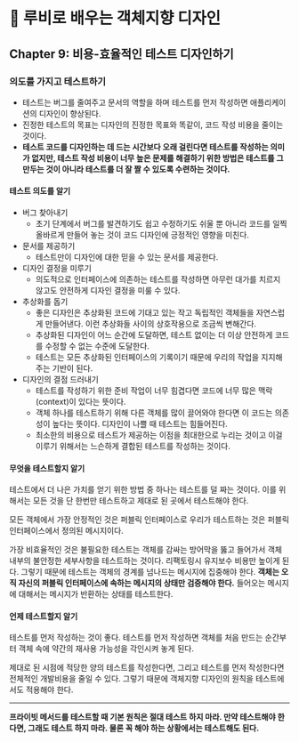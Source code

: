 # 🍭 루비로 배우는 객체지향 디자인

## Chapter 9: 비용-효율적인 테스트 디자인하기

### 의도를 가지고 테스트하기
- 테스트는 버그를 줄여주고 문서의 역할을 하며 테스트를 먼저 작성하면 애플리케이션의 디자인이 향상된다.   
- 진정한 테스트의 목표는 디자인의 진정한 목표와 똑같이, 코드 작성 비용을 줄이는 것이다.
- **테스트 코드를 디자인하는 데 드는 시간보다 오래 걸린다면 테스트를 작성하는 의미가 없지만, 테스트 작성 비용이 너무 높은 문제를 해결하기 위한 방법은 테스트를 그만두는 것이 아니라 테스트를 더 잘 짤 수 있도록 수련하는 것이다.**

#### 테스트 의도를 알기
- 버그 찾아내기
  - 초기 단계에서 버그를 발견하기도 쉽고 수정하기도 쉬울 뿐 아니라 코드를 일찍 올바르게 만들어 놓는 것이 코드 디자인에 긍정적인 영향을 미친다.
- 문서를 제공하기
  - 테스트만이 디자인에 대한 믿을 수 있는 문서를 제공한다.
- 디자인 결정을 미루기
  - 의도적으로 인터페이스에 의존하는 테스트를 작성하면 아무런 대가를 치르지 않고도 안전하게 디자인 결정을 미룰 수 있다.
- 추상화를 돕기
  - 좋은 디자인은 추상화된 코드에 기대고 있는 작고 독립적인 객체들을 자연스럽게 만들어낸다. 이런 추상화들 사이의 상호작용으로 조금씩 변해간다.
  - 추상화된 디자인이 어느 순간에 도달하면, 테스트 없이는 더 이상 안전하게 코드를 수정할 수 없는 수준에 도달한다.
  - 테스트는 모든 추상화된 인터페이스의 기록이기 때문에 우리의 작업을 지지해주는 기반이 된다.
- 디자인의 결점 드러내기
  - 테스트를 작성하기 위한 준비 작업이 너무 힘겹다면 코드에 너무 많은 맥락(context)이 있다는 뜻이다.
  - 객체 하나를 테스트하기 위해 다른 객체를 많이 끌어와야 한다면 이 코드는 의존성이 높다는 뜻이다. 디자인이 나쁠 때 테스트는 힘들어진다.
  - 최소한의 비용으로 테스트가 제공하는 이점을 최대한으로 누리는 것이고 이걸 이루기 위해서는 느슨하게 결합된 테스트를 작성하는 것이다.

#### 무엇을 테스트할지 알기
테스트에서 더 나은 가치를 얻기 위한 방법 중 하나는 테스트를 덜 짜는 것이다. 이를 위해서는 모든 것을 단 한번만 테스트하고 제대로 된 곳에서 테스트해야 한다.   

모든 객체에서 가장 안정적인 것은 퍼블릭 인터페이스로 우리가 테스트하는 것은 퍼블릭 인터페이스에서 정의된 메시지이다.   

가장 비효율적인 것은 불필요한 테스트는 객체를 감싸는 방어막을 뚫고 들어가서 객체 내부의 불안정한 세부사항을 테스트하는 것이다. 리팩토링시 유지보수 비용만 높이게 된다. 그렇기 때문에 테스트는 객체의 경계를 넘나드는 메시지에 집중해야 한다. **객체는 오직 자신의 퍼블릭 인터페이스에 속하는 메시지의 상태만 검증해야 한다.** 들어오는 메시지에 대해서는 메시지가 반환하는 상태를 테스트한다.

#### 언제 테스트할지 알기
테스트를 먼저 작성하는 것이 좋다. 테스트를 먼저 작성하면 객체를 처음 만드는 순간부터 객체 속에 약간의 재사용 가능성을 각인시켜 놓게 된다.   

제대로 된 시점에 적당한 양의 테스트를 작성한다면, 그리고 테스트를 먼저 작성한다면 전체적인 개발비용을 줄일 수 있다. 그렇기 때문에 객체지향 디자인의 원칙을 테스트에서도 적용해야 한다.   


---

**프라이빗 메서드를 테스트할 때 기본 원칙은 절대 테스트 하지 마라. 만약 테스트해야 한다면, 그래도 테스트 하지 마라. 물론 꼭 해야 하는 상황에서는 테스트해도 된다.**
